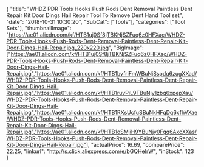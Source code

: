 {
	"title": "WHDZ PDR Tools Hooks Push Rods Dent Removal Paintless Dent Repair Kit Door Dings Hail Repair Tool To Remove Dent Hand Tool set",
	"date": "2018-10-31 10:30:20",
	"SubCat": ["Tools"],
	"categories": ["Tool Sets"],
	"thumbnailImage": "https://ae01.alicdn.com/kf/HTB1uj0Sf8jTBKNjSZFuq6z0HFXac/WHDZ-PDR-Tools-Hooks-Push-Rods-Dent-Removal-Paintless-Dent-Repair-Kit-Door-Dings-Hail-Repair.jpg_220x220.jpg",
	"BigImage": ["https://ae01.alicdn.com/kf/HTB1uj0Sf8jTBKNjSZFuq6z0HFXac/WHDZ-PDR-Tools-Hooks-Push-Rods-Dent-Removal-Paintless-Dent-Repair-Kit-Door-Dings-Hail-Repair.jpg","https://ae01.alicdn.com/kf/HTB1bvfriFmWBuNjSspdq6zugXXad/WHDZ-PDR-Tools-Hooks-Push-Rods-Dent-Removal-Paintless-Dent-Repair-Kit-Door-Dings-Hail-Repair.jpg","https://ae01.alicdn.com/kf/HTB1ruvPiL9TBuNjy1zbq6xpepXau/WHDZ-PDR-Tools-Hooks-Push-Rods-Dent-Removal-Paintless-Dent-Repair-Kit-Door-Dings-Hail-Repair.jpg","https://ae01.alicdn.com/kf/HTB1RXsUcfuSBuNkHFqDq6xfhVXae/WHDZ-PDR-Tools-Hooks-Push-Rods-Dent-Removal-Paintless-Dent-Repair-Kit-Door-Dings-Hail-Repair.jpg","https://ae01.alicdn.com/kf/HTB1oSMjiH9YBuNjy0Fgq6AxcXXas/WHDZ-PDR-Tools-Hooks-Push-Rods-Dent-Removal-Paintless-Dent-Repair-Kit-Door-Dings-Hail-Repair.jpg"],
	"actualPrice": 16.69,
	"comparePrice": 22.25,
	"linkurl": "http://s.click.aliexpress.com/e/bGQHeIrW",
	"inStock": 123
}

